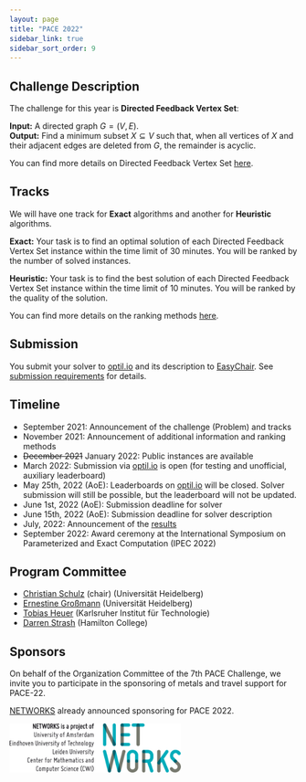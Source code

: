 ```yaml
---
layout: page
title: "PACE 2022"
sidebar_link: true
sidebar_sort_order: 9
---
```

## Challenge Description

The challenge for this year is **Directed Feedback Vertex Set**:

**Input:** A directed graph $G = (V, E)$. <br/>
**Output:** Find a minimum subset $X \subseteq V$ such that, when all vertices of $X$ and their adjacent edges are deleted from $G$, the remainder is acyclic.


You can find more details on Directed Feedback Vertex Set [here](directed-fvs/).

## Tracks

We will have one track for **Exact** algorithms and another for **Heuristic** algorithms.

**Exact:**
Your task is to find an optimal solution of each Directed Feedback Vertex Set instance within the time limit of 30 minutes.
You will be ranked by the number of solved instances.

**Heuristic:**
Your task is to find the best solution of each Directed Feedback Vertex Set instance within the time limit of 10 minutes.
You will be ranked by the quality of the solution.

You can find more details on the ranking methods [here](tracks/).

## Submission

You submit your solver to [optil.io](https://optil.io/) and its description to [EasyChair](https://easychair.org/conferences/?conf=pace2022).
See [submission requirements](submissions/) for details.

## Timeline

- September 2021: Announcement of the challenge (Problem) and tracks
- November 2021: Announcement of additional information and ranking methods
- ~~December 2021~~ January 2022: Public instances are available
- March 2022: Submission via [optil.io](https://optil.io/) is open (for testing and unofficial, auxiliary leaderboard)
- May 25th, 2022 (AoE): Leaderboards on [optil.io](https://optil.io) will be closed. Solver submission will still be possible, but the leaderboard will not be updated.
- June 1st, 2022 (AoE): Submission deadline for solver
- June 15th, 2022 (AoE): Submission deadline for solver description
- July, 2022: Announcement of the [results](results/)
- September 2022: Award ceremony at the International Symposium on Parameterized and Exact Computation (IPEC 2022) 


## Program Committee

- [Christian Schulz](https://schulzchristian.github.io/) (chair) (Universität Heidelberg)
- [Ernestine Großmann](https://ae.ifi.uni-heidelberg.de/ernestine.html) (Universität Heidelberg)
- [Tobias Heuer](https://algo2.iti.kit.edu/heuer.php) (Karlsruher Institut für Technologie)
- [Darren Strash](https://darrenstrash.github.io/) (Hamilton College)

## Sponsors


On behalf of the Organization Committee of the 7th PACE Challenge, we invite you to participate in the sponsoring of metals and travel support for PACE-22.

[NETWORKS](http://thenetworkcenter.nl/) already announced sponsoring for PACE 2022. 

<img src="/assets/img/networks-logopartners-lang-rgb-1000px.jpg" alt="NETWORKS logo" style="width: 300px;"/>

